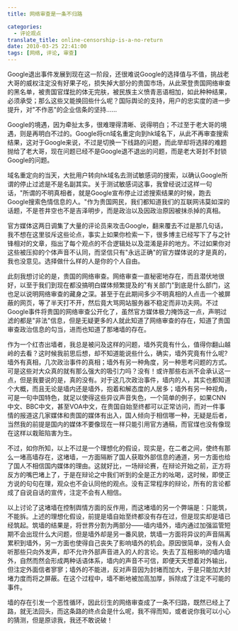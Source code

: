 ```yaml
---
title: 网络审查是一条不归路

categories:
  - 评论观点
translate_title: online-censorship-is-a-no-return
date: 2010-03-25 22:41:00
tags: [网络, 评论, 审查]
---
```


Google退出事件发展到现在这一阶段，还很难说Google的选择值与不值，挑战老大哥的威权注定没有好果子吃，损失掉大部分的贵国市场，从此荣登贵国网络审查的黑名单，被贵国官煤批的体无完肤，被民族主义愤青恶语相加，如此种种结果，必须承受；那么这些又能换回些什么呢？国际舆论的支持，用户的忠实度的进一步提升，对"不作恶"的企业信条的坚持……

Google的境遇，因为牵扯太多，很难理得清晰、说得明白；不过至于老大哥的境遇，则是再明白不过的。Google将cn域名重定向到hk域名下，从此不再审查搜索结果，这对于Google来说，不过是切换一下线路的问题，而此举却将选择的难题抛给了老大哥，现在问题已经不是Google退不退出的问题，而是老大哥封不封锁Google的问题。

域名重定向的当天，大批用户转向hk域名去测试敏感词的搜索，以确认Google所谓的停止过滤是不是名副其实。关于测试敏感词这事，我曾经说过这样一句话，"所谓的不明真相者，就是Google宣布停止过滤搜索结果的时候，跑去Google搜索色情信息的人。"作为贵国网民，我们都知道我们的互联网讳莫如深的话题，不是苍井空也不是吉泽明步，而是政治以及因政治原因被抹杀掉的真相。

官方媒体这两日调集了大量的评论员来攻击Google，翻来覆去不过是那几句话，我不想在这里驳斥这些论点，事实上如果你检索一下，很多博主已经写下了与之针锋相对的文章，指出了每个观点的不合逻辑处以及混淆是非的地方。不过如果你对这些被压抑的个体声音不认同，而坚信只有"永远正确"的官方媒体说的才是真的，我也没意见。选择做什么样的人是你的个人自由。

此刻我想讨论的是，贵国的网络审查。网络审查一直秘密地存在，而且潜伏地很好，以至于我们到现在都没搞明白媒体频繁提及的"有关部门"到底是什么部门，这也足以说明网络审查的藏身之深。甚至于在此期间多少不明真相的人点击一个被屏蔽的网页，等了半天打不开，然后竟大骂网站服务器不稳定而非功夫网。不过Google事件将贵国的网络审查公开化了，虽然官方媒体极力掩饰这一点，声明过滤的都是"非法"信息，但是无疑更多的人就此知道了网络审查的存在，知道了贵国审查政治信息的勾当，进而也知道了那堵墙的存在。

作为一个红杏出墙者，我总是被问及这样的问题，墙外究竟有什么，值得你翻山越岭的去看？这时候我前思后想，却不知道能说些什么，确实，墙外究竟有什么呢?墙外有真相，几次政治事件的真相；墙外有另一种角度，另一种思考问题的方式。可是这些对大众真的就有那么强大的吸引力吗？没有！或许那些右派不会承认这一点，但是我要说的是，真的没有。对于这几次政治事件，墙内的人，其实也都知道个大概，而且无论是墙内还是墙外，抱着和解态度的人居多；墙外有另一种视角，可是一句中国特色，就足以使得这些异议声音失色，一个简单的例子，如果CNN中文、BBC中文，甚至VOA中文，在贵国自始至终都可以正常访问，而对一件事情的报道这几家媒体和贵国的媒体有出入，国人倾向于相信哪一种，无疑是后者，当然我的前提是国内的媒体不要像现在一样只能引用官方通稿，而官煤也没有像现在这样以栽赃陷害为生。

不过，如你所知，以上不过是一个理想化的假设，现实是，在二者之间，使终有那么一堵高墙存在，这堵墙，一方面隔断了国人获取外部信息的通道，另一方面也给了国人不相信国内媒体的理由。这就好比，一场辩论赛，在辩论开始之前，正方将反方的嘴巴堵上了，于是在辩论之中我们听到的全是正方的吆喝，这时候，即使正方说的句句在理，观众也不会认同他的观点。没有正常程序的辩论，所有的言论都成了自说自话的宣传，注定不会有人相信。

以上讨论了这堵墙在控制舆情方面的反作用，而这堵墙的另一个弊端是：只能筑，不能拆。上述的理想化假设，前提是墙自始至终都没有存在过，但是现实却是墙已经筑起。筑墙的结果是，将世界分割为两部分——墙内墙外，墙内通过加强监管短期不会出现什么大问题，但是墙外却是另一番风貌，筑墙一方面将异议的声音隔离累积到墙外，另一方面也使得自己丧失了影响墙外的机会。原因很简单，没有人会听那些只向外发声，却不允许外部声音进入的人的言论。失去了互相影响的墙内墙外，自然而然会形成两种话语体系，墙内的声音不可信，即便天天想着对外输出，但注定外面信者寥寥；墙外的不能进，反对声音因为封堵而加大，于是只能加大封堵力度而将之屏蔽。在这个过程中，墙不断地被加高加厚，拆除成了注定不可能的事件。

墙的存在引发一个恶性循环，因此衍生的网络审查成了一条不归路，既然已经上了路，就无法回头，而这条路的终点会是什么呢，我不得而知，或者说你我可以小心的猜测，但是原谅我，我还不敢说破！